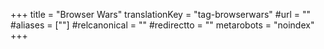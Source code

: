 +++
title = "Browser Wars"
translationKey = "tag-browserwars"
#url = ""
#aliases = [""]
#relcanonical = ""
#redirectto = ""
metarobots = "noindex"
+++
